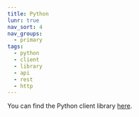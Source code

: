 ```yaml
---
title: Python
lunr: true
nav_sort: 4
nav_groups:
  - primary
tags:
  - python
  - client
  - library
  - api
  - rest
  - http
---
```


You can find the Python client library [here](https://pypi.org/project/telenor-nbiot/).
